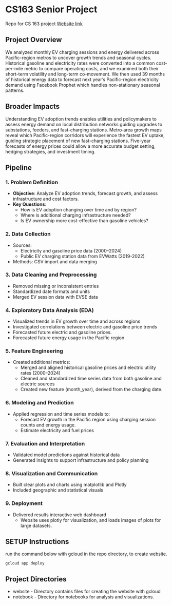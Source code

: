 # CS163 Senior Project
 Repo for CS 163 project
 [Website link](https://evenergy163.uw.r.appspot.com)

 ## Project Overview

 We analyzed monthly EV charging sessions and energy delivered across Pacific-region metros to uncover growth trends and seasonal cycles. Historical gasoline and electricity rates were converted into a common cost-per-mile metric to compare operating costs, and we examined both their short-term volatility and long-term co-movement. We then used 39 months of historical energy data to forecast next year’s Pacific-region electricity demand using Facebook Prophet which handles non-stationary seasonal patterns.

## Broader Impacts

Understanding EV adoption trends enables utilities and policymakers to assess energy demand on local distribution networks guiding upgrades to substations, feeders, and fast-charging stations. Metro‐area growth maps reveal which Pacific-region corridors will experience the fastest EV uptake, guiding strategic placement of new fast-charging stations. Five-year forecasts of energy prices could allow a more accurate budget setting, hedging strategies, and investment timing.

## Pipeline

### 1. Problem Definition
- **Objective**: Analyze EV adoption trends, forecast growth, and assess infrastructure and cost factors.
- **Key Questions**:
  - How is EV adoption changing over time and by region?
  - Where is additional charging infrastructure needed?
  - Is EV ownership more cost-effective than gasoline vehicles?

### 2. Data Collection
- Sources:
  - Electricity and gasoline price data (2000–2024)
  - Public EV charging station data from EVWatts (2019-2022)
- Methods: CSV import and data merging

### 3. Data Cleaning and Preprocessing
- Removed missing or inconsistent entries
- Standardized date formats and units
- Merged EV session data with EVSE data

### 4. Exploratory Data Analysis (EDA)
- Visualized trends in EV growth over time and across regions
- Investigated correlations between electric and gasoline price trends
- Forecasted future electric and gasoline prices.
- Forecasted future energy usage in the Pacific region

### 5. Feature Engineering
- Created additional metrics:
  - Merged and aligned historical gasoline prices and electric utility rates (2000–2024)
  - Cleaned and standardized time series data from both gasoline and electric sources
  - Created new feature (month_year), derived from the charging date.

### 6. Modeling and Prediction
- Applied regression and time series models to:
  - Forecast EV growth in the Pacific region using charging session counts and energy usage.
  - Estimate electricity and fuel prices

### 7. Evaluation and Interpretation
- Validated model predictions against historical data
- Generated insights to support infrastructure and policy planning

### 8. Visualization and Communication
- Built clear plots and charts using matplotlib and Plotly
- Included geographic and statistical visuals

### 9. Deployment
- Delivered results interactive web dashboard
  - Website uses plotly for visualization, and loads images of plots for large datasets.

## SETUP Instructions

run the command below with gcloud in the repo directory, to create website.
```
gcloud app deploy
```

## Project Directories

- website - Directory contains files for creating the website with gcloud
- notebook - Directory for notebooks for analysis and visualizations.
